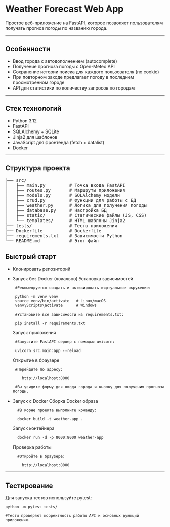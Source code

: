 # Weather Forecast Web App

Простое веб-приложение на FastAPI, которое позволяет пользователям получать прогноз погоды по названию города. 

---

## Особенности

- Ввод города с автодополнением (autocomplete)
- Получение прогноза погоды с Open-Meteo API
- Сохранение истории поиска для каждого пользователя (по cookie)
- При повторном заходе предлагает погоду в последнем просмотренном городе
- API для статистики по количеству запросов по городам

---

## Стек технологий

- Python 3.12
- FastAPI
- SQLAlchemy + SQLite
- Jinja2 для шаблонов
- JavaScript для фронтенда (fetch + datalist)
- Docker

---

## Структура проекта
<pre>
├── src/
│   ├── main.py         # Точка входа FastAPI
│   ├── routes.py       # Маршруты приложения
│   ├── models.py       # SQLAlchemy модели
│   ├── crud.py         # Функции для работы с БД
│   ├── weather.py      # Логика для получения погоды
│   ├── database.py     # Настройка БД
│   ├── static/         # Статические файлы (JS, CSS)
│   └── templates/      # HTML шаблоны Jinja2
├── tests/              # Тесты приложения
├── Dockerfile          # Dockerfile
├── requirements.txt    # Зависимости Python
└── README.md           # Этот файл
</pre>
## Быстрый старт

- Клонировать репозиторий
-  Запуск без Docker (локально)
    Установка зависимостей
    
        #Рекомендуется создать и активировать виртуальное окружение:
        
        python -m venv venv
        source venv/bin/activate   # Linux/macOS
        venv\Scripts\activate      # Windows
        
        #Установите все зависимости из requirements.txt:
        
        pip install -r requirements.txt
    
    Запуск приложения
        
        #Запустите FastAPI сервер с помощью uvicorn:
        
        uvicorn src.main:app --reload
        
    
    Открытие в браузере
    
        #Перейдите по адресу:

           http://localhost:8000
        
        #Вы увидите форму для ввода города и кнопку для получения прогноза погоды.
   
- Запуск с Docker
    Сборка Docker образа
    
        #В корне проекта выполните команду:
        
        docker build -t weather-app .
    
    Запуск контейнера
    
        docker run -d -p 8000:8000 weather-app
    
    Проверка работы
    
        #Откройте в браузере:
  
          http://localhost:8000

---
  
## Тестирование

Для запуска тестов используйте pytest:

    python -m pytest tests/

    #Тесты проверяют корректность работы API и основных функций приложения.

